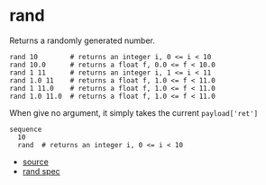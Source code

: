 
# rand

Returns a randomly generated number.

```
rand 10        # returns an integer i, 0 <= i < 10
rand 10.0      # returns a float f, 0.0 <= f < 10.0
rand 1 11      # returns an integer i, 1 <= i < 11
rand 1.0 11    # returns a float f, 1.0 <= f < 11.0
rand 1 11.0    # returns a float f, 1.0 <= f < 11.0
rand 1.0 11.0  # returns a float f, 1.0 <= f < 11.0
```

When give no argument, it simply takes the current `payload['ret']`
```
sequence
  10
  rand  # returns an integer i, 0 <= i < 10
```


* [source](https://github.com/floraison/flor/tree/master/lib/flor/pcore/rand.rb)
* [rand spec](https://github.com/floraison/flor/tree/master/spec/pcore/rand_spec.rb)

